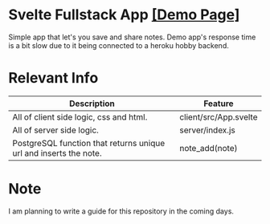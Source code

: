 # Svelte Fullstack App [\[Demo Page\]](https://qintarp.github.io/svelte-fullstack-demo)

Simple app that let's you save and share notes. Demo app's response time is a bit slow due to it being connected to a heroku hobby backend.

# Relevant Info
|Description|Feature|
|---|---|
| All of client side logic, css and html.  | client/src/App.svelte   |
| All of server side logic. | server/index.js  |
| PostgreSQL function that returns unique url and inserts the note. | note_add(note)  |

# Note
I am planning to write a guide for this repository in the coming days.
